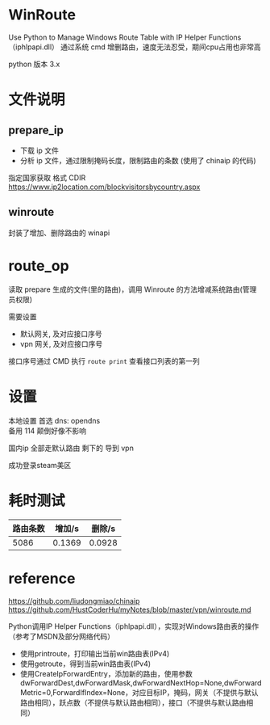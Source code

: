 # WinRoute
Use Python to Manage Windows Route Table with IP Helper Functions（iphlpapi.dll）
通过系统 cmd 增删路由，速度无法忍受，期间cpu占用也非常高

python 版本 3.x

# 文件说明
## prepare_ip
- 下载 ip 文件
- 分析 ip 文件，通过限制掩码长度，限制路由的条数 (使用了 chinaip 的代码)

指定国家获取 格式 CDIR  
<https://www.ip2location.com/blockvisitorsbycountry.aspx>  

## winroute
封装了增加、删除路由的 winapi

# route_op
读取 prepare 生成的文件(里的路由)，调用 Winroute 的方法增减系统路由(管理员权限)

需要设置
- 默认网关, 及对应接口序号
- vpn 网关, 及对应接口序号

接口序号通过 CMD 执行 `route print` 查看接口列表的第一列

# 设置
本地设置 首选 dns: opendns  
备用 114
颠倒好像不影响

国内ip 全部走默认路由
剩下的 导到 vpn

成功登录steam美区


# 耗时测试

路由条数 | 增加/s | 删除/s
-|-|-
5086 | 0.1369 | 0.0928

# reference
<https://github.com/liudongmiao/chinaip>  
<https://github.com/HustCoderHu/myNotes/blob/master/vpn/winroute.md>  

Python调用IP Helper Functions（iphlpapi.dll），实现对Windows路由表的操作（参考了MSDN及部分网络代码）
- 使用printroute，打印输出当前win路由表(IPv4)
- 使用getroute，得到当前win路由表(IPv4)
- 使用CreateIpForwardEntry，添加新的路由，使用参数dwForwardDest,dwForwardMask,dwForwardNextHop=None,dwForwardMetric=0,ForwardIfIndex=None，对应目标IP，掩码，网关（不提供与默认路由相同），跃点数（不提供与默认路由相同），接口（不提供与默认路由相同）
